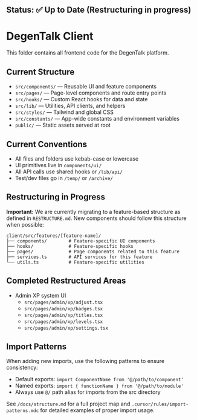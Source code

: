 ## Status: ✅ Up to Date (Restructuring in progress)

# DegenTalk Client

This folder contains all frontend code for the DegenTalk platform.

## Current Structure
- `src/components/` — Reusable UI and feature components
- `src/pages/` — Page-level components and route entry points
- `src/hooks/` — Custom React hooks for data and state
- `src/lib/` — Utilities, API clients, and helpers
- `src/styles/` — Tailwind and global CSS
- `src/constants/` — App-wide constants and environment variables
- `public/` — Static assets served at root

## Current Conventions
- All files and folders use kebab-case or lowercase
- UI primitives live in `components/ui/`
- All API calls use shared hooks or `/lib/api/`
- Test/dev files go in `/temp/` or `/archive/`

## Restructuring in Progress
**Important:** We are currently migrating to a feature-based structure as defined in `RESTRUCTURE.md`. New components should follow this structure when possible:

```
client/src/features/[feature-name]/
├── components/        # Feature-specific UI components
├── hooks/             # Feature-specific hooks
├── pages/             # Page components related to this feature
├── services.ts        # API services for this feature
└── utils.ts           # Feature-specific utilities
```

## Completed Restructured Areas
- Admin XP system UI
  - `src/pages/admin/xp/adjust.tsx`
  - `src/pages/admin/xp/badges.tsx`
  - `src/pages/admin/xp/titles.tsx`
  - `src/pages/admin/xp/levels.tsx`
  - `src/pages/admin/xp/settings.tsx`

## Import Patterns
When adding new imports, use the following patterns to ensure consistency:
- Default exports: `import ComponentName from '@/path/to/component'`
- Named exports: `import { functionName } from '@/path/to/module'`
- Always use `@/` path alias for imports from the src directory

See `/docs/structure.md` for a full project map and `.cursor/rules/import-patterns.mdc` for detailed examples of proper import usage.
